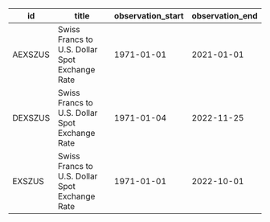 | id      | title                                          | observation_start   | observation_end   |
|---------|------------------------------------------------|---------------------|-------------------|
| AEXSZUS | Swiss Francs to U.S. Dollar Spot Exchange Rate | 1971-01-01          | 2021-01-01        |
| DEXSZUS | Swiss Francs to U.S. Dollar Spot Exchange Rate | 1971-01-04          | 2022-11-25        |
| EXSZUS  | Swiss Francs to U.S. Dollar Spot Exchange Rate | 1971-01-01          | 2022-10-01        |